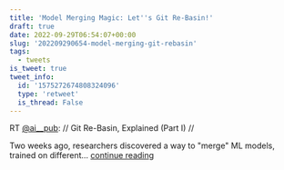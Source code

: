 ```yaml
---
title: 'Model Merging Magic: Let''s Git Re-Basin!'
draft: true
date: 2022-09-29T06:54:07+00:00
slug: '202209290654-model-merging-git-rebasin'
tags:
  - tweets
is_tweet: true
tweet_info:
  id: '1575272674808324096'
  type: 'retweet'
  is_thread: False
---
```




RT [@ai__pub](https://x.com/ai__pub): // Git Re-Basin, Explained (Part I) //

Two weeks ago, researchers discovered a way to "merge" ML models, trained on different… [continue reading](https://x.com/sytelus/status/1575272674808324096)
